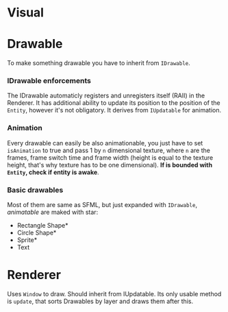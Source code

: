 # Visual
# Drawable
To make something drawable you have to inherit from `IDrawable`. 
### IDrawable enforcements
The IDrawable automaticly registers and unregisters itself (RAII) in the Renderer. It has additional ability to update its position to the position of the `Entity`, however it's not obligatory. It derives from `IUpdatable` for animation.
### Animation
Every drawable can easily be also animationable, you just have to set `isAnimation` to true and pass 1 by `n` dimensional texture, where `n` are the frames, frame switch time and frame width (height is equal to the texture height, that's why texture has to be one dimensional). **If is bounded with `Entity`, check if entity is awake**.
### Basic drawables
Most of them are same as SFML, but just expanded with `IDrawable`, *animatable* are maked with star:
* Rectangle Shape*
* Circle Shape*
* Sprite*
* Text
# Renderer
Uses `Window` to draw. Should inherit from IUpdatable.  Its only usable method is `update`, that sorts Drawables by layer and draws them after this. 